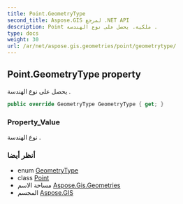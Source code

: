 ```yaml
---
title: Point.GeometryType
second_title: Aspose.GIS لمرجع .NET API
description: Point ملكية. يحصل على نوع الهندسة .
type: docs
weight: 30
url: /ar/net/aspose.gis.geometries/point/geometrytype/
---
```

## Point.GeometryType property

يحصل على نوع الهندسة .

```csharp
public override GeometryType GeometryType { get; }
```

### Property_Value

نوع الهندسة .

### أنظر أيضا

* enum [GeometryType](../../geometrytype/)
* class [Point](../)
* مساحة الاسم [Aspose.Gis.Geometries](../../point/)
* المجسم [Aspose.GIS](../../../)


